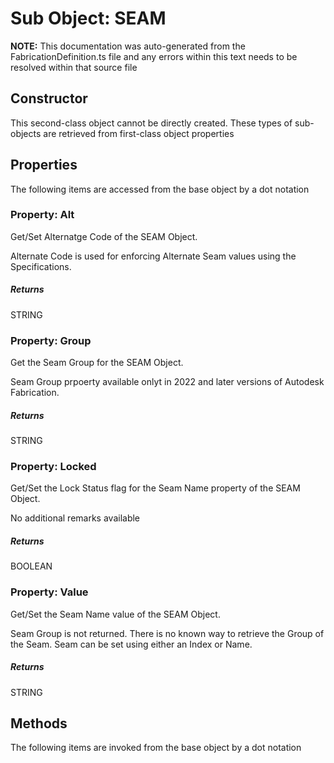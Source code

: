 # Sub Object: SEAM
**NOTE:** This documentation was auto-generated from the FabricationDefinition.ts file and any errors within this text needs to be resolved within that source file
## Constructor
This second-class object cannot be directly created. These types of sub-objects are retrieved from first-class object properties
## Properties
The following items are accessed from the base object by a dot notation
### Property: Alt
Get/Set Alternatge Code of the SEAM Object.

Alternate Code is used for enforcing Alternate Seam values using the Specifications.
##### Returns
STRING
### Property: Group
Get the Seam Group for the SEAM Object.

Seam Group prpoerty available onlyt in 2022 and later versions of Autodesk Fabrication.
##### Returns
STRING
### Property: Locked
Get/Set the Lock Status flag for the Seam Name property of the SEAM Object.

No additional remarks available
##### Returns
BOOLEAN
### Property: Value
Get/Set the Seam Name value of the SEAM Object.

Seam Group is not returned. There is no known way to retrieve the Group of the Seam.
Seam can be set using either an Index or Name.
##### Returns
STRING
## Methods
The following items are invoked from the base object by a dot notation
